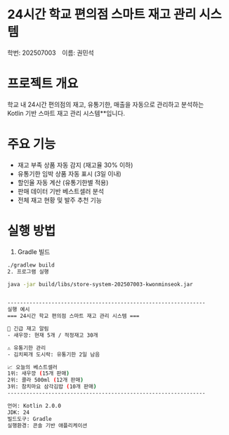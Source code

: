 # 24시간 학교 편의점 스마트 재고 관리 시스템  
학번: 202507003 이름: 권민석  


# 프로젝트 개요  
학교 내 24시간 편의점의 재고, 유통기한, 매출을 자동으로 관리하고 분석하는  
Kotlin 기반 스마트 재고 관리 시스템**입니다.  


# 주요 기능  
- 재고 부족 상품 자동 감지 (재고율 30% 이하)  
- 유통기한 임박 상품 자동 표시 (3일 이내)  
- 할인율 자동 계산 (유통기한별 적용)  
- 판매 데이터 기반 베스트셀러 분석  
- 전체 재고 현황 및 발주 추천 기능  


# 실행 방법 
1. Gradle 빌드  
```bash
./gradlew build
2. 프로그램 실행

java -jar build/libs/store-system-202507003-kwonminseok.jar


---------------------------------------------------------------
실행 예시
=== 24시간 학교 편의점 스마트 재고 관리 시스템 ===  

🚨 긴급 재고 알림  
- 새우깡: 현재 5개 / 적정재고 30개  

⚠ 유통기한 관리  
- 김치찌개 도시락: 유통기한 2일 남음  

📈 오늘의 베스트셀러  
1위: 새우깡 (15개 판매)
2위: 콜라 500ml (12개 판매)
3위: 참치마요 삼각김밥 (10개 판매)
---------------------------------------------------------------

언어: Kotlin 2.0.0
JDK: 24
빌드도구: Gradle
실행환경: 콘솔 기반 애플리케이션

